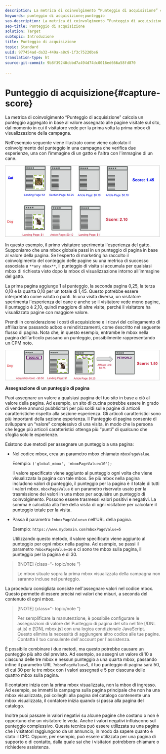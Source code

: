 ```yaml
---
description: La metrica di coinvolgimento “Punteggio di acquisizione” calcola un punteggio aggregato in base al valore assegnato alle pagine visitate sul sito, dal momento in cui il visitatore vede per la prima volta la prima mbox di visualizzazione della campagna.
keywords: punteggio di acquisizione;punteggio
seo-description: La metrica di coinvolgimento “Punteggio di acquisizione” calcola un punteggio aggregato in base al valore assegnato alle pagine visitate sul sito, dal momento in cui il visitatore vede per la prima volta la prima mbox di visualizzazione della campagna.
seo-title: Punteggio di acquisizione
solution: Target
subtopic: Introduzione
title: Punteggio di acquisizione
topic: Standard
uuid: 977454ad-da32-449a-a8c9-1f3c75220be6
translation-type: ht
source-git-commit: 9b8f39240cbbd7a494d74dc0016ed666a58fd870

---
```



# Punteggio di acquisizione{#capture-score}

La metrica di coinvolgimento “Punteggio di acquisizione” calcola un punteggio aggregato in base al valore assegnato alle pagine visitate sul sito, dal momento in cui il visitatore vede per la prima volta la prima mbox di visualizzazione della campagna.

Nell&#39;esempio seguente viene illustrato come viene calcolato il coinvolgimento del punteggio in una campagna che verifica due esperienze, una con l&#39;immagine di un gatto e l&#39;altra con l&#39;immagine di un cane.

![](assets/example_score.png)

In questo esempio, il primo visitatore sperimenta l&#39;esperienza del gatto. Supponiamo che una mbox globale passi in un punteggio di pagina in base al valore della pagina. Se l’esperto di marketing ha raccolto il coinvolgimento del conteggio delle pagine su una metrica di successo associata a `**any mbox**`, il punteggio di visita si accumula per qualsiasi mbox di richiesta visto dopo la mbox di visualizzazione intorno all’immagine del gatto.

La prima pagina aggiunge 1 al punteggio, la seconda pagina 0,25, la terza 0,10 e la quarta 0,10 per un totale di 1,45. Questo potrebbe essere interpretato come valuta o punti. In una visita diversa, un visitatore sperimenta l&#39;esperienza del cane e anche se il visitatore vede meno pagine, il punteggio è 2,10, quindi maggiore di altre visite, perché il visitatore ha visualizzato pagine con maggiore valore.

Prendi in considerazione i costi di acquisizione e i ricavi del collegamento di affiliazione passando adbox e reindirizzamenti, come descritto nel seguente flusso di pagina. Nota che, in questo esempio, entrambe le mbox nella pagina dell&#39;articolo passano un punteggio, possibilmente rappresentando un CPM noto.

![](assets/example_score2.png)

**Assegnazione di un punteggio di pagina**

Puoi assegnare un valore a qualsiasi pagina del tuo sito in base a ciò al valore della pagina. Ad esempio, un sito di cucina potrebbe essere in grado di vendere annunci pubblicitari per più soldi sulle pagine di articoli caratteristiche rispetto alla sezione esperienza. Gli articoli caratteristici sono più importanti della sezione esperienza. Il Punteggio di pagina consente di sviluppare un “valore” complessivo di una visita, in modo che la persona che legge più articoli caratteristici ottenga più “punti” di qualcuno che sfoglia solo le esperienze.

Esistono due metodi per assegnare un punteggio a una pagina:

* Nel codice mbox, crea un parametro mbox chiamato `mboxPageValue`.

   Esempio: `('global_mbox', 'mboxPageValue=10');`

   Il valore specificato viene aggiunto al punteggio ogni volta che viene visualizzata la pagina con tale mbox. Se più mbox nella pagina includono valori di punteggio, il punteggio per la pagina è il totale di tutti i valori mbox. `mboxPageValue` è un parametro riservato usato per la trasmissione dei valori in una mbox per acquisire un punteggio di coinvolgimento. Possono essere trasmessi valori positivi e negativi. La somma è calcolata alla fine della visita di ogni visitatore per calcolare il punteggio totale per la visita.

* Passa il parametro `?mboxPageValue=n` nell’URL della pagina.

   Esempio: `https://www.mydomain.com?mboxPageValue=5`

   Utilizzando questo metodo, il valore specificato viene aggiunto al punteggio per ogni mbox nella pagina. Ad esempio, se passi il parametro `?mboxPageValue=10` e ci sono tre mbox sulla pagina, il punteggio per la pagina è di 30.

>[!NOTE] {class=“- topic/note ”}
>
>Le mbox situate sopra la prima mbox visualizzata della campagna non saranno incluse nel punteggio.

La procedura consigliata consiste nell&#39;assegnare valori nel codice mbox. Questo permette di essere precisi nei valori che misuri, a seconda del contenuto di ogni mbox.

>[!NOTE] {class=“- topic/note ”}
>
>Per semplificare la manutenzione, è possibile configurare le assegnazioni di valore del Punteggio di pagina del sito nel file [!DNL at.js] o [!DNL mbox.js] con una logica condizionale JavaScript. Questo elimina la necessità di aggiungere altro codice alle tue pagine. Contatta il tuo consulente dell&#39;account per l&#39;assistenza.

È possibile combinare i due metodi, ma questo potrebbe causare un punteggio più alto del previsto. Ad esempio, se assegni un valore di 10 a ciascuna delle tre mbox e nessun punteggio a una quarta mbox, passando infine il parametro URL `?mboxPageValue=5`, il tuo punteggio di pagina sarà 50, di cui 30 per le tre mbox con i valori assegnati e 5 per ciascuna delle quattro mbox sulla pagina.

Il contatore inizia con la prima mbox visualizzata, non la mbox di ingresso. Ad esempio, se immetti la campagna sulla pagina principale che non ha una mbox visualizzata, poi colleghi alla pagina del catalogo contenente una mbox visualizzata, il contatore inizia quando si passa alla pagina del catalogo.

Inoltre puoi passare in valori negativi su alcune pagine che costano o non è opportuno che un visitatore le veda. Anche i valori negativi influiscono sul punteggio complessivo. Questa tecnica può essere utilizzata su una pagina che i visitatori raggiungono da un annuncio, in modo da sapere quanto è stato il CPC. Oppure, per esempio, può essere utilizzata per una pagina di supporto o di contatto, dalla quale sai che i visitatori potrebbero chiamare o richiedere assistenza.
